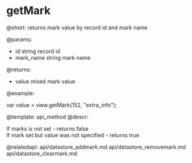 getMark
=============


@short:
	returns mark value by record id and mark name
	

@params:
- id	string		record id
- mark_name		string		mark name

@returns:
- value		mixed		mark value
	

@example:

var value = view.getMark(152, "extra_info");

@template:	api_method
@descr:

If marks is not set - returns false   
If mark set but value was not specified - returns true

@relatedapi:
	api/datastore_addmark.md
    api/datastore_removemark.md
    api/datastore_clearmark.md

